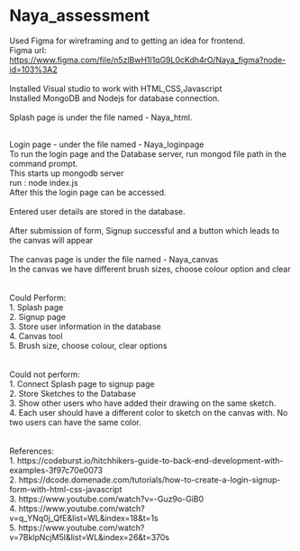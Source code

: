 # Naya_assessment

Used Figma for wireframing and to getting an idea for frontend. <br/>
Figma url: https://www.figma.com/file/n5zlBwH1l1qG9L0cKdh4rO/Naya_figma?node-id=103%3A2 <br/>
<br/>
Installed Visual studio to work with HTML,CSS,Javascript </br>
Installed MongoDB and Nodejs for database connection. <br/>
<br/>
Splash page is under the file named - Naya_html.<br/>

<br/>
Login page - under the file named - Naya_loginpage <br/>
To run the login page and the Database server, run mongod file path in the command prompt.<br/>
This starts up mongodb server<br/>
run : node index.js<br/>
After this the login page can be accessed. <br/>
<br/>
Entered user details are stored in the database. </br>
</br>
After submission of form, Signup successful and a button which leads to the canvas will appear <br/>
</br>
The canvas page is under the file named - Naya_canvas <br/>
In the canvas we have different brush sizes, choose colour option and clear <br/>
<br/>
<br/>
Could Perform: <br/>
1. Splash page <br/>
2. Signup page <br/>
3. Store user information in the database <br/>
4. Canvas tool <br/>
5. Brush size, choose colour, clear options <br/>
<br/>
<br/>
Could not perform: <br/>
1. Connect Splash page to signup page <br/>
2. Store Sketches to the Database <br/>
3. Show other users who have added their drawing on the same sketch. <br/>
4. Each user should have a different color to sketch on the canvas with. No two users can have the same color. <br/>
<br/>
<br/>
References: <br/>
1. https://codeburst.io/hitchhikers-guide-to-back-end-development-with-examples-3f97c70e0073 <br/>
2. https://dcode.domenade.com/tutorials/how-to-create-a-login-signup-form-with-html-css-javascript <br/>
3. https://www.youtube.com/watch?v=-Guz9o-GiB0 <br/>
4. https://www.youtube.com/watch?v=q_YNq0j_QfE&list=WL&index=18&t=1s <br/>
5. https://www.youtube.com/watch?v=7BklpNcjM5I&list=WL&index=26&t=370s <br/>


